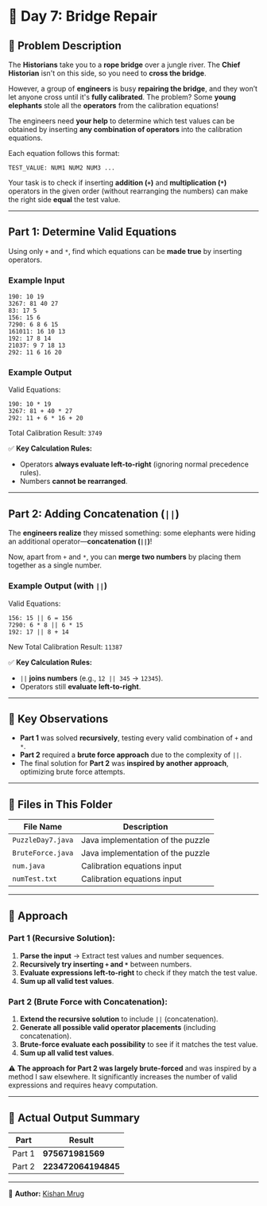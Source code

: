 # 🎄 Day 7: Bridge Repair  

## 📜 Problem Description  

The **Historians** take you to a **rope bridge** over a jungle river. The **Chief Historian** isn't on this side, so you need to **cross the bridge**.  

However, a group of **engineers** is busy **repairing the bridge**, and they won’t let anyone cross until it's **fully calibrated**. The problem? Some **young elephants** stole all the **operators** from the calibration equations!  

The engineers need **your help** to determine which test values can be obtained by inserting **any combination of operators** into the calibration equations.  

Each equation follows this format:

`TEST_VALUE: NUM1 NUM2 NUM3 ...`

Your task is to check if inserting **addition (`+`)** and **multiplication (`*`)** operators in the given order (without rearranging the numbers) can make the right side **equal** the test value.  

---

## Part 1: Determine Valid Equations  

Using only `+` and `*`, find which equations can be **made true** by inserting operators.

### Example Input  

```
190: 10 19
3267: 81 40 27
83: 17 5
156: 15 6
7290: 6 8 6 15
161011: 16 10 13
192: 17 8 14
21037: 9 7 18 13
292: 11 6 16 20
```

### Example Output  

Valid Equations:

```
190: 10 * 19
3267: 81 + 40 * 27
292: 11 + 6 * 16 + 20
```

Total Calibration Result: `3749`

✅ **Key Calculation Rules:**  
- Operators **always evaluate left-to-right** (ignoring normal precedence rules).  
- Numbers **cannot be rearranged**.  

---

## Part 2: Adding Concatenation (`||`)  

The **engineers realize** they missed something: some elephants were hiding an additional operator—**concatenation (`||`)**!  

Now, apart from `+` and `*`, you can **merge two numbers** by placing them together as a single number.  

### Example Output (with `||`)  

Valid Equations:

```
156: 15 || 6 = 156
7290: 6 * 8 || 6 * 15
192: 17 || 8 + 14
```

New Total Calibration Result: `11387`

✅ **Key Calculation Rules:**  
- `||` **joins numbers** (e.g., `12 || 345` → `12345`).  
- Operators still **evaluate left-to-right**.  

---

## 🔑 Key Observations  

- **Part 1** was solved **recursively**, testing every valid combination of `+` and `*`.  
- **Part 2** required a **brute force approach** due to the complexity of `||`.  
- The final solution for **Part 2** was **inspired by another approach**, optimizing brute force attempts.  

---

## 📂 Files in This Folder  

| File Name         | Description                       |
| ----------------- | --------------------------------- |
| `PuzzleDay7.java` | Java implementation of the puzzle |
| `BruteForce.java` | Java implementation of the puzzle |
| `num.java`        | Calibration equations input       |
| `numTest.txt`     | Calibration equations input       |

---

## 🧠 Approach  

### **Part 1 (Recursive Solution):**  
1. **Parse the input** → Extract test values and number sequences.  
2. **Recursively try inserting `+` and `*`** between numbers.  
3. **Evaluate expressions left-to-right** to check if they match the test value.  
4. **Sum up all valid test values**.  

### **Part 2 (Brute Force with Concatenation):**  
1. **Extend the recursive solution** to include `||` (concatenation).  
2. **Generate all possible valid operator placements** (including concatenation).  
3. **Brute-force evaluate each possibility** to see if it matches the test value.  
4. **Sum up all valid test values**.  

⚠️ **The approach for Part 2 was largely brute-forced** and was inspired by a method I saw elsewhere. It significantly increases the number of valid expressions and requires heavy computation.  

---

## 📌 Actual Output Summary  

| Part   | Result              |
| ------ | ------------------- |
| Part 1 | **975671981569**    |
| Part 2 | **223472064194845** |

---

📝 **Author:** [Kishan Mrug](https://www.linkedin.com/in/kishan-mrug/)